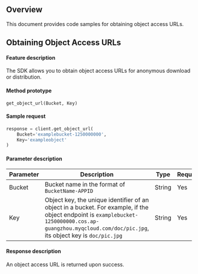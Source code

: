 ## Overview
This document provides code samples for obtaining object access URLs.

## Obtaining Object Access URLs

#### Feature description
The SDK allows you to obtain object access URLs for anonymous download or distribution.

#### Method prototype

```
get_object_url(Bucket, Key)
```

#### Sample request


[//]: # (.cssg-snippet-get-object-url-alias)
```python
response = client.get_object_url(
    Bucket='examplebucket-1250000000',
    Key='exampleobject'
)
```

#### Parameter description

| Parameter | Description | Type | Required | 
| -------------- | -------------- |---------- | ----------- |
 | Bucket | Bucket name in the format of `BucketName-APPID` | String | Yes | 
 | Key | Object key, the unique identifier of an object in a bucket. For example, if the object endpoint is `examplebucket-1250000000.cos.ap-guangzhou.myqcloud.com/doc/pic.jpg`, its object key is `doc/pic.jpg` | String | Yes | 

#### Response description

An object access URL is returned upon success.
